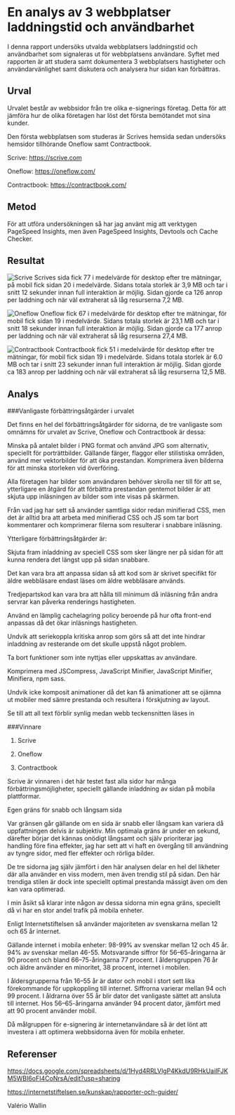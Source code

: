 En analys av 3 webbplatser laddningstid och användbarhet
==============================================
I denna rapport undersöks utvalda webbplatsers laddningstid och användbarhet som signaleras ut för webbplatsens användare. Syftet med rapporten är att studera samt dokumentera 3 webbplatsers hastigheter och användarvänlighet samt diskutera och analysera hur sidan kan förbättras.

Urval
--------
Urvalet består av webbsidor från tre olika e-signerings företag. Detta för att jämföra hur de olika företagen har löst det första bemötandet mot sina kunder.

Den första webbplatsen som studeras är Scrives hemsida sedan undersöks hemsidor tillhörande Oneflow samt Contractbook.

Scrive: https://scrive.com

Oneflow: https://oneflow.com/

Contractbook: https://contractbook.com/

Metod
-----
För att utföra undersökningen så har jag använt mig att verktygen PageSpeed Insights, men även PageSpeed Insights, Devtools och Cache Checker.

Resultat
----------


![Scrive](./../content/analysis/scrive.jpg)
Scrives sida fick 77 i medelvärde för desktop efter tre mätningar, på mobil fick sidan 20 i medelvärde. Sidans totala storlek är 3,9 MB och tar i snitt 12 sekunder innan full interaktion är möjlig. Sidan gjorde ca 126 anrop per laddning och när väl extraherat så låg resurserna 7,2 MB.


![Oneflow](./../content/analysis/oneflow.jpg)
Oneflow fick 67 i medelvärde för desktop efter tre mätningar, för mobil fick sidan 19 i medelvärde. Sidans totala storlek är 23,1 MB och tar i snitt 18 sekunder innan full interaktion är möjlig. Sidan gjorde ca 177 anrop per laddning och när väl extraherat så låg resurserna 27,4 MB.

![Contractbook](./../content/analysis/contractbook.jpg)
Contractbook fick 51 i medelvärde för desktop efter tre mätningar, för mobil fick sidan 19 i medelvärde. Sidans totala storlek är 6.0 MB och tar i snitt 23 sekunder innan full interaktion är möjlig. Sidan gjorde ca 183 anrop per laddning och när väl extraherat så låg resurserna 12,5 MB.

Analys
---------
###Vanligaste förbättringsåtgärder i urvalet

Det finns en hel del förbättringsåtgärder för sidorna, de tre vanligaste som omnämns för urvalet av Scrive, Oneflow och Contractbook är dessa: 

Minska på antalet bilder i PNG format och använd JPG som alternativ, speciellt för porträttbilder. Gällande färger, flaggor eller stilistiska områden, använd mer vektorbilder för att öka prestandan. Komprimera även bilderna för att minska storleken vid överföring.

Alla företagen har bilder som användaren behöver skrolla ner till för att se, ytterligare en åtgärd för att förbättra prestandan gentemot bilder är att skjuta upp inläsningen av bilder som inte visas på skärmen.

Från vad jag har sett så använder samtliga sidor redan minifierad CSS, men det är alltid bra att arbeta med minifierad CSS och JS som tar bort kommentarer och komprimerar filerna som resulterar i snabbare inläsning.

Ytterligare förbättringsåtgärder är:

Skjuta fram inladdning av speciell CSS som sker längre ner på sidan för att kunna rendera det längst upp på sidan snabbare.

Det kan vara bra att anpassa sidan så att kod som är skrivet specifikt för äldre webbläsare endast läses om äldre webbläsare används.

Tredjepartskod kan vara bra att hålla till minimum då inläsning från andra servrar kan påverka renderings hastigheten.

Använd en lämplig cachelagring policy beroende på hur ofta front-end anpassas då det ökar inläsnings hastigheten.

Undvik att seriekoppla kritiska anrop som görs så att det inte hindrar inladdning av resterande om det skulle uppstå något problem.

Ta bort funktioner som inte nyttjas eller uppskattas av användare.

Komprimera med JSCompress, JavaScript Minifier, JavaScript Minifier, Minifiera, npm sass.

Undvik icke komposit animationer då det kan få animationer att se ojämna ut mobiler med sämre prestanda och resultera i förskjutning av layout.

Se till att all text förblir synlig medan webb teckensnitten läses in





###Vinnare


1. Scrive  

2. Oneflow  

3. Contractbook  


Scrive är vinnaren i det här testet fast alla sidor har många förbättringsmöjligheter, speciellt gällande inladdning av sidan på mobila plattformar.


Egen gräns för snabb och långsam sida

Var gränsen går gällande om en sida är snabb eller långsam kan variera då uppfattningen delvis är subjektiv. Min optimala gräns är under en sekund, därefter börjar det kännas onödigt långsamt och själv prioriterar jag handling före fina effekter, jag har sett att vi haft en övergång till användning av tyngre sidor, med fler effekter och rörliga bilder. 

De tre sidorna jag själv jämfört i den här analysen delar en hel del likheter där alla använder en viss modern, men även trendig stil på sidan. Den här trendiga stilen är dock inte speciellt optimal prestanda mässigt även om den kan vara optimerad.

I min åsikt så klarar inte någon av dessa sidorna min egna gräns, speciellt då vi har en stor andel trafik på mobila enheter.

Enligt Internetstiftelsen så använder majoriteten av svenskarna mellan 12 och 65 år internet.

Gällande internet i mobila enheter:
98-99% av svenskar mellan 12 och 45 år.
94% av svenskar mellan 46-55.
Motsvarande siffror för 56–65-åringarna är 90 procent och bland 66–75-åringarna 77 procent.
I åldersgruppen 76 år och äldre använder en minoritet, 38 procent, internet i mobilen.

I åldersgrupperna från 16–55 år är dator och mobil i stort sett lika förekommande för uppkoppling till internet. Siffrorna varierar mellan 94 och 99 procent. I åldrarna över 55 år blir dator det vanligaste sättet att ansluta till internet. Hos 56–65-åringarna använder 94 procent dator, jämfört med att 90 procent använder mobil. 

Då målgruppen för e-signering är internetanvändare så är det lönt att investera i att optimera webbsidorna även för mobila enheter.


Referenser
----------
https://docs.google.com/spreadsheets/d/1Hyd4RRLVlgP4KkdU9RHkUaiIFJKM5WBI6oFI4CoNrsA/edit?usp=sharing  

https://internetstiftelsen.se/kunskap/rapporter-och-guider/

Valério Wallin

